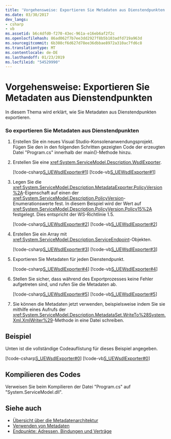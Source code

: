```yaml
---
title: 'Vorgehensweise: Exportieren Sie Metadaten aus Dienstendpunkten'
ms.date: 03/30/2017
dev_langs:
- csharp
- vb
ms.assetid: b6c4dfd0-f270-43ec-961a-e16eb6af2f2c
ms.openlocfilehash: 86ad062f7b7ee3dd2927f8b5b103adfd719a963d
ms.sourcegitcommit: 6b308cf6d627d78ee36dbbae8972a310ac7fd6c8
ms.translationtype: MT
ms.contentlocale: de-DE
ms.lasthandoff: 01/23/2019
ms.locfileid: "54529990"
---
```

# <a name="how-to-export-metadata-from-service-endpoints"></a>Vorgehensweise: Exportieren Sie Metadaten aus Dienstendpunkten
In diesem Thema wird erklärt, wie Sie Metadaten aus Dienstendpunkten exportieren.  
  
### <a name="to-export-metadata-from-service-endpoints"></a>So exportieren Sie Metadaten aus Dienstendpunkten  
  
1.  Erstellen Sie ein neues Visual Studio-Konsolenanwendungsprojekt. Fügen Sie den in den folgenden Schritten gezeigten Code der erzeugten Datei "Program.cs" innerhalb der main()-Methode hinzu.  
  
2.  Erstellen Sie eine <xref:System.ServiceModel.Description.WsdlExporter>.  
  
     [!code-csharp[S_UEWsdlExporter#1](../../../../samples/snippets/csharp/VS_Snippets_CFX/s_uewsdlexporter/cs/program.cs#1)]
     [!code-vb[S_UEWsdlExporter#1](../../../../samples/snippets/visualbasic/VS_Snippets_CFX/s_uewsdlexporter/vb/program.vb#1)]  
  
3.  Legen Sie die <xref:System.ServiceModel.Description.MetadataExporter.PolicyVersion%2A>-Eigenschaft auf einen der <xref:System.ServiceModel.Description.PolicyVersion>-Enumerationswerte fest. In diesem Beispiel wird der Wert auf <xref:System.ServiceModel.Description.PolicyVersion.Policy15%2A> festgelegt. Dies entspricht der WS-Richtlinie 1.5.  
  
     [!code-csharp[S_UEWsdlExporter#2](../../../../samples/snippets/csharp/VS_Snippets_CFX/s_uewsdlexporter/cs/program.cs#2)]
     [!code-vb[S_UEWsdlExporter#2](../../../../samples/snippets/visualbasic/VS_Snippets_CFX/s_uewsdlexporter/vb/program.vb#2)]  
  
4.  Erstellen Sie ein Array mit <xref:System.ServiceModel.Description.ServiceEndpoint>-Objekten.  
  
     [!code-csharp[S_UEWsdlExporter#3](../../../../samples/snippets/csharp/VS_Snippets_CFX/s_uewsdlexporter/cs/program.cs#3)]
     [!code-vb[S_UEWsdlExporter#3](../../../../samples/snippets/visualbasic/VS_Snippets_CFX/s_uewsdlexporter/vb/program.vb#3)]  
  
5.  Exportieren Sie Metadaten für jeden Dienstendpunkt.  
  
     [!code-csharp[S_UEWsdlExporter#4](../../../../samples/snippets/csharp/VS_Snippets_CFX/s_uewsdlexporter/cs/program.cs#4)]
     [!code-vb[S_UEWsdlExporter#4](../../../../samples/snippets/visualbasic/VS_Snippets_CFX/s_uewsdlexporter/vb/program.vb#4)]  
  
6.  Stellen Sie sicher, dass während des Exportprozesses keine Fehler aufgetreten sind, und rufen Sie die Metadaten ab.  
  
     [!code-csharp[S_UEWsdlExporter#5](../../../../samples/snippets/csharp/VS_Snippets_CFX/s_uewsdlexporter/cs/program.cs#5)]
     [!code-vb[S_UEWsdlExporter#5](../../../../samples/snippets/visualbasic/VS_Snippets_CFX/s_uewsdlexporter/vb/program.vb#5)]  
  
7.  Sie können die Metadaten jetzt verwenden, beispielsweise indem Sie sie mithilfe eines Aufrufs der <xref:System.ServiceModel.Description.MetadataSet.WriteTo%28System.Xml.XmlWriter%29>-Methode in eine Datei schreiben.  
  
## <a name="example"></a>Beispiel  
 Unten ist die vollständige Codeauflistung für dieses Beispiel angegeben.  
  
 [!code-csharp[S_UEWsdlExporter#0](../../../../samples/snippets/csharp/VS_Snippets_CFX/s_uewsdlexporter/cs/program.cs#0)]
 [!code-vb[S_UEWsdlExporter#0](../../../../samples/snippets/visualbasic/VS_Snippets_CFX/s_uewsdlexporter/vb/program.vb#0)]  
  
## <a name="compiling-the-code"></a>Kompilieren des Codes  
 Verweisen Sie beim Kompilieren der Datei "Program.cs" auf "System.ServiceModel.dll".  
  
## <a name="see-also"></a>Siehe auch
- [Übersicht über die Metadatenarchitektur](../../../../docs/framework/wcf/feature-details/metadata-architecture-overview.md)
- [Verwenden von Metadaten](../../../../docs/framework/wcf/feature-details/using-metadata.md)
- [Endpunkte: Adressen, Bindungen und Verträge](../../../../docs/framework/wcf/feature-details/endpoints-addresses-bindings-and-contracts.md)
